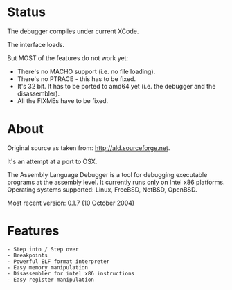 # Status

The debugger compiles under current XCode.

The interface loads.

But MOST of the features do not work yet:

- There's no MACHO support (i.e. no file loading).
- There's no PTRACE - this has to be fixed.
- It's 32 bit. It has to be ported to amd64 yet
(i.e. the debugger and the disassembler).
- All the FIXMEs have to be fixed.

# About

Original source as taken from:
http://ald.sourceforge.net.

It's an attempt at a port to OSX.

The Assembly Language Debugger is a tool for debugging executable programs at the assembly level. It currently runs only on Intel x86 platforms. 
Operating systems supported: Linux, FreeBSD, NetBSD, OpenBSD.

Most recent version: 0.1.7 (10 October 2004)
 

# Features

    - Step into / Step over 
    - Breakpoints 
    - Powerful ELF format interpreter 
    - Easy memory manipulation 
    - Disassembler for intel x86 instructions 
    - Easy register manipulation 
